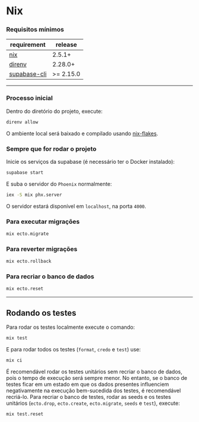 # Nix

### Requisitos mínimos

| requirement                                               | release |
| --------------------------------------------------------- | ------- |
| [nix](https://nixos.org/)                                 | 2.5.1+  |
| [direnv](https://direnv.net/)                             | 2.28.0+ |
| [supabase-cli](https://github.com/supabase/cli) | >= 2.15.0 |

---

### Processo inicial

Dentro do diretório do projeto, execute:

```sh
direnv allow
```

O ambiente local será baixado e compilado usando [nix-flakes](https://nixos.wiki/wiki/Flakes#:~:text=Nix%20Flakes%20are%20an%20upcoming,inputs%20%3D%20%7B%20home%2Dmanager.).

### Sempre que for rodar o projeto

Inicie os serviços da supabase (é necessário ter o Docker instalado):
```sh
supabase start
```

E suba o servidor do `Phoenix` normalmente:
```sh
iex -S mix phx.server
```

O servidor estará disponível em `localhost`, na porta `4000`.

### Para executar migrações

```sh
mix ecto.migrate
```

### Para reverter migrações

```sh
mix ecto.rollback
```

### Para recriar o banco de dados

```sh
mix ecto.reset
```

---

## Rodando os testes

Para rodar os testes localmente execute o comando:

```sh
mix test
```

E para rodar todos os testes (`format`, `credo` e `test`) use:

```sh
mix ci
```

É recomendável rodar os testes unitários sem recriar o banco de dados, pois o tempo de execução será sempre menor. No entanto, se o banco de testes ficar em um estado em que os dados presentes influenciem negativamente na execução bem-sucedida dos testes, é recomendável recriá-lo.
Para recriar o banco de testes, rodar as seeds e os testes unitários (`ecto.drop`, `ecto.create`, `ecto.migrate`, `seeds` e `test`), execute:

```sh
mix test.reset
```
